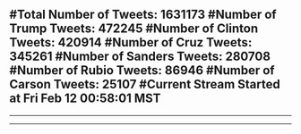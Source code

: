 #Total Number of Tweets: 1631173 
#Number of Trump Tweets: 472245
#Number of Clinton Tweets: 420914
#Number of Cruz Tweets: 345261
#Number of Sanders Tweets: 280708
#Number of Rubio Tweets: 86946
#Number of Carson Tweets: 25107
#Current Stream Started at Fri Feb 12 00:58:01 MST
---
---
---
